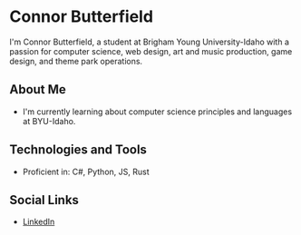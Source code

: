 # Connor Butterfield

I'm Connor Butterfield, a student at Brigham Young University-Idaho with a passion for computer science, web design, art and music production, game design, and theme park operations.

## About Me

- I'm currently learning about computer science principles and languages at BYU-Idaho.

## Technologies and Tools

- Proficient in: C#, Python, JS, Rust

## Social Links

- [LinkedIn](https://www.linkedin.com/in/connor-butterfield-4a42b4330/)
